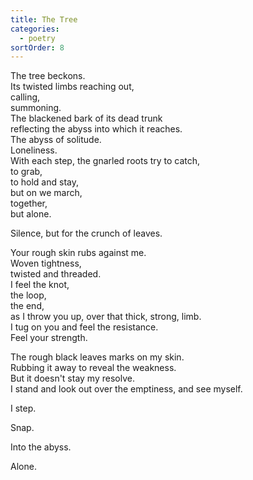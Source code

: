 ```yaml
---
title: The Tree
categories:
  - poetry
sortOrder: 8
---
```


The tree beckons.\
Its twisted limbs reaching out,\
calling,\
summoning.\
The blackened bark of its dead trunk\
reflecting the abyss into which it reaches.\
The abyss of solitude.\
Loneliness.\
With each step, the gnarled roots try to catch,\
to grab,\
to hold and stay,\
but on we march,\
together,\
but alone.

Silence, but for the crunch of leaves.

Your rough skin rubs against me.\
Woven tightness,\
twisted and threaded.\
I feel the knot,\
the loop,\
the end,\
as I throw you up, over that thick, strong, limb.\
I tug on you and feel the resistance.\
Feel your strength.

The rough black leaves marks on my skin.\
Rubbing it away to reveal the weakness.\
But it doesn't stay my resolve.\
I stand and look out over the emptiness, and see myself.

I step.

Snap.

Into the abyss.

Alone.

